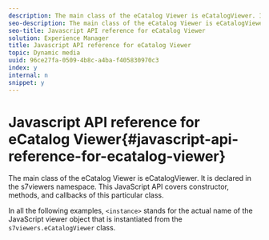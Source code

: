 ```yaml
---
description: The main class of the eCatalog Viewer is eCatalogViewer. It is declared in the s7viewers namespace. This JavaScript API covers constructor, methods, and callbacks of this particular class.
seo-description: The main class of the eCatalog Viewer is eCatalogViewer. It is declared in the s7viewers namespace. This JavaScript API covers constructor, methods, and callbacks of this particular class.
seo-title: Javascript API reference for eCatalog Viewer
solution: Experience Manager
title: Javascript API reference for eCatalog Viewer
topic: Dynamic media
uuid: 96ce27fa-0509-4b8c-a4ba-f405830970c3
index: y
internal: n
snippet: y
---
```


# Javascript API reference for eCatalog Viewer{#javascript-api-reference-for-ecatalog-viewer}

The main class of the eCatalog Viewer is eCatalogViewer. It is declared in the s7viewers namespace. This JavaScript API covers constructor, methods, and callbacks of this particular class.

In all the following examples, `<instance>` stands for the actual name of the JavaScript viewer object that is instantiated from the `s7viewers.eCatalogViewer` class. 
